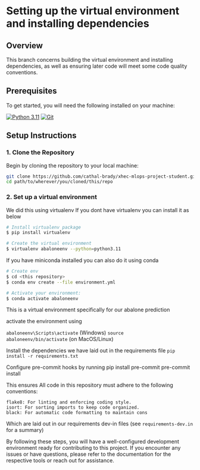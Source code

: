 # Setting up the virtual environment and installing dependencies

## Overview
This branch concerns building the virtual environment and installing dependencies, as well as ensuring later code will meet some code quality conventions.

## Prerequisites
To get started, you will need the following installed on your machine:

[![Python 3.11](https://img.shields.io/badge/Python-3.11-blue)](https://www.python.org/downloads/release/python-3110/)
[![Git](https://img.shields.io/badge/Git-Installed-green)](https://git-scm.com/downloads)

## Setup Instructions

### 1. Clone the Repository
Begin by cloning the repository to your local machine:

```bash
git clone https://github.com/cathal-brady/xhec-mlops-project-student.git
cd path/to/wherever/you/cloned/this/repo
```

### 2. Set up a virtual environment

We did this using virtualenv
If you dont have virtualenv you can install it as below
```bash
# Install virtualenv package
$ pip install virtualenv

# Create the virtual environment
$ virtualenv abaloneenv --python=python3.11
```

If you have miniconda installed you can also do it using conda
```bash
# Create env
$ cd <this repository>
$ conda env create --file environment.yml

# Activate your environment:
$ conda activate abaloneenv
```

This is a virtual environment specifically for our abalone prediction

activate the environment using

<code>abaloneenv\Scripts\activate</code> (Windows)
<code>source abaloneenv/bin/activate</code> (on MacOS/Linux)

Install the dependencies we have laid out in the requirements file
<code>pip install -r requirements.txt</code>

Configure pre-commit hooks by running
pip install pre-commit
pre-commit install


This ensures All code in this repository must adhere to the following conventions:

    flake8: For linting and enforcing coding style.
    isort: For sorting imports to keep code organized.
    black: For automatic code formatting to maintain cons

Which are laid out in our requirements dev-in files (see <code>requirements-dev.in</code> for a summary)

By following these steps, you will have a well-configured development environment ready for contributing to this project. If you encounter any issues or have questions, please refer to the documentation for the respective tools or reach out for assistance.
